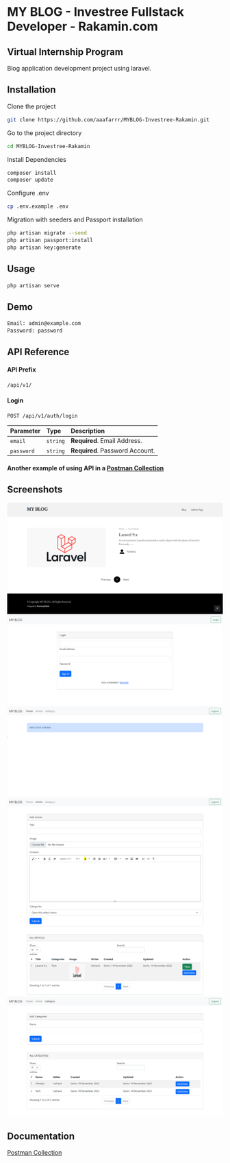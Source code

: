 
# MY BLOG - Investree Fullstack Developer - Rakamin.com
## Virtual Internship Program

Blog application development project using laravel.

## Installation

Clone the project
```bash
git clone https://github.com/aaafarrr/MYBLOG-Investree-Rakamin.git
```

Go to the project directory
```bash
cd MYBLOG-Investree-Rakamin
```

Install Dependencies
```bash
composer install
composer update
```

Configure .env
```bash
cp .env.example .env
```

Migration with seeders and Passport installation
```bash
php artisan migrate --seed
php artisan passport:install
php artisan key:generate
```

## Usage

```bash
php artisan serve
```

## Demo

```bash
Email: admin@example.com
Password: password
```

## API Reference

#### API Prefix

```bash
/api/v1/
```

#### Login

```bash
POST /api/v1/auth/login
```

| Parameter | Type     | Description                       |
| :-------- | :------- | :-------------------------------- |
| `email`      | `string` | **Required**. Email Address.|
| `password`      | `string` | **Required**. Password Account.|

#### Another example of using API in a [Postman Collection](https://raw.githubusercontent.com/aaafarrr/MYBLOG-Investree-Rakamin/main/testcase/MY%20BLOG.postman_collection.json)


## Screenshots

![BLOG HOME](https://github.com/aaafarrr/MYBLOG-Investree-Rakamin/blob/main/testcase/blog-home.png?raw=true)
![LOGIN](https://github.com/aaafarrr/MYBLOG-Investree-Rakamin/blob/main/testcase/login.png?raw=true)
![ADMIN HOME](https://github.com/aaafarrr/MYBLOG-Investree-Rakamin/blob/main/testcase/admin-home.png?raw=true)
![ADMIN ARTCLE](https://github.com/aaafarrr/MYBLOG-Investree-Rakamin/blob/main/testcase/admin-article.png?raw=true)
![ADMIN CATEGORY](https://github.com/aaafarrr/MYBLOG-Investree-Rakamin/blob/main/testcase/admin-category.png?raw=true)


## Documentation

[Postman Collection](https://raw.githubusercontent.com/aaafarrr/MYBLOG-Investree-Rakamin/main/testcase/MY%20BLOG.postman_collection.json)

